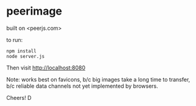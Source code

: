 # peerimage

built on <peerjs.com>

to run:

```
npm install
node server.js
```
Then visit <http://localhost:8080>

Note: works best on favicons, b/c big images take a long time to transfer, b/c
reliable data channels not yet implemented by browsers.

Cheers!
D
